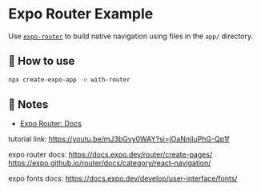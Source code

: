# Expo Router Example

Use [`expo-router`](https://docs.expo.dev/router/introduction/) to build native navigation using files in the `app/` directory.

## 🚀 How to use

```sh
npx create-expo-app -e with-router
```

## 📝 Notes

- [Expo Router: Docs](https://docs.expo.dev/router/introduction/)

tutorial link:
https://youtu.be/mJ3bGvy0WAY?si=jOaNnjIuPhG-Qp1f

expo router docs:
https://docs.expo.dev/router/create-pages/
https://expo.github.io/router/docs/category/react-navigation/

expo fonts docs:
https://docs.expo.dev/develop/user-interface/fonts/
